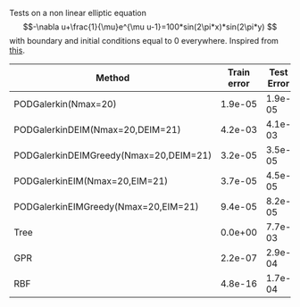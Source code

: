 Tests on a non linear elliptic equation
$$-\nabla u+\frac{1}{\mu}e^{\mu u-1}=100*sin(2\pi*x)*sin(2\pi*y) $$
with boundary and initial conditions equal to 0 everywhere. Inspired from [this](https://github.com/RBniCS/RBniCS/blob/master/tutorials/07_nonlinear_elliptictutorial_nonlinear_elliptic_exact.ipynb).

|Method                                     |Train error|Test Error|Time   |
|-------------------------------------------|-----------|----------|-------|
|PODGalerkin(Nmax=20)                       |1.9e-05    |1.9e-05   |4.6e+01|
|PODGalerkinDEIM(Nmax=20,DEIM=21)           |4.2e-03    |4.1e-03   |8.8e+00|
|PODGalerkinDEIMGreedy(Nmax=20,DEIM=21)     |3.2e-05    |3.5e-05   |1.2e+01|
|PODGalerkinEIM(Nmax=20,EIM=21)             |3.7e-05    |4.5e-05   |2.5e+01|
|PODGalerkinEIMGreedy(Nmax=20,EIM=21)       |9.4e-05    |8.2e-05   |2.2e+01|
|Tree                                       |0.0e+00    |7.7e-03   |6.1e-04|
|GPR                                        |2.2e-07    |2.9e-04   |2.3e-03|
|RBF                                        |4.8e-16    |1.7e-04   |7.9e-04|